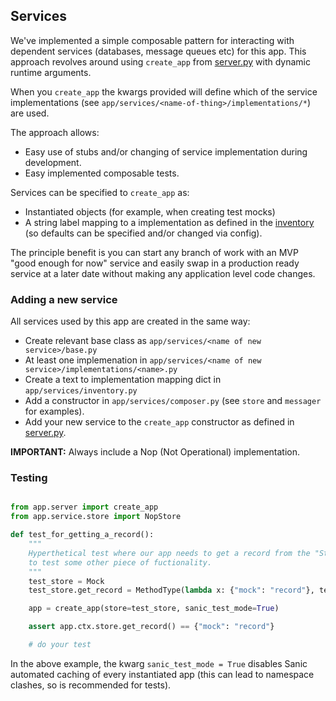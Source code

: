 
## Services

We've implemented a simple composable pattern for interacting with dependent services (databases, message queues etc) for this app. This approach revolves around using `create_app` from [server.py](https://github.com/GSS-Cogs/linked-data-repository/tree/app/server.py) with dynamic runtime arguments.

When you `create_app` the kwargs provided will define which of the service implementations (see `app/services/<name-of-thing>/implementations/*`) are used.

The approach allows:

* Easy use of stubs and/or changing of service implementation during development.
* Easy implemented composable tests.

Services can be specified to `create_app` as:
* Instantiated objects (for example, when creating test mocks)
* A string label mapping to a implementation as defined in the [inventory](https://github.com/GSS-Cogs/linked-data-repository/tree/app/services/inventory.py) (so defaults can be specified and/or changed via config).

The principle benefit is you can start any branch of work with an MVP "good enough for now" service and easily swap in a production ready service at a later date without making any application level code changes. 

### Adding a new service

All services used by this app are created in the same way:

* Create relevant base class as `app/services/<name of new service>/base.py`
* At least one implemenation in `app/services/<name of new service>/implementations/<name>.py`
* Create a text to implementation mapping dict in `app/services/inventory.py`
* Add a constructor in `app/services/composer.py` (see `store` and `messager` for examples).
* Add your new service to the `create_app` constructor as defined in [server.py](https://github.com/GSS-Cogs/linked-data-repository/tree/app/server.py).


**IMPORTANT:** Always include a Nop (Not Operational) implementation.

### Testing


```python

from app.server import create_app
from app.service.store import NopStore

def test_for_getting_a_record():
    """
    Hyperthetical test where our app needs to get a record from the "Store"
    to test some other piece of fuctionality.
    """
    test_store = Mock
    test_store.get_record = MethodType(lambda x: {"mock": "record"}, test_store)

    app = create_app(store=test_store, sanic_test_mode=True)

    assert app.ctx.store.get_record() == {"mock": "record"}

    # do your test

```

In the above example, the kwarg `sanic_test_mode = True` disables Sanic automated caching of every instantiated app (this can lead to namespace clashes, so is recommended for tests).  
